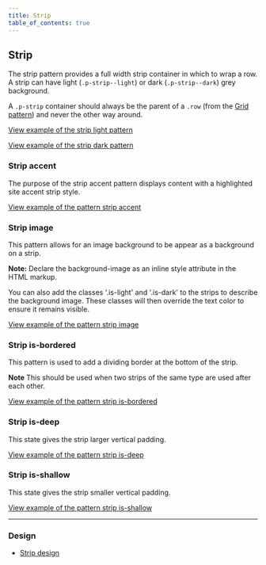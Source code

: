 ```yaml
---
title: Strip
table_of_contents: true
---
```


## Strip

The strip pattern provides a full width strip container in which to wrap a row. A strip can have light (`.p-strip--light`) or dark (`.p-strip--dark`) grey background.

A `.p-strip` container should always be the parent of a `.row` (from the [Grid pattern](/en/patterns/grid/)) and never the other way around.

<a href="https://canonical-web-and-design.github.io/vanilla-framework/examples/patterns/strips/strips-light/"
    class="js-example">
    View example of the strip light pattern
</a>

<a href="https://canonical-web-and-design.github.io/vanilla-framework/examples/patterns/strips/strips-dark/"
    class="js-example">
    View example of the strip dark pattern
</a>


### Strip accent
The purpose of the strip accent pattern displays content with a highlighted
site accent strip style.

<a href="https://canonical-web-and-design.github.io/vanilla-framework/examples/patterns/strips/accent/"
  class="js-example">
  View example of the pattern strip accent
</a>

### Strip image
This pattern allows for an image background to be appear as a background on a strip.

**Note:** Declare the background-image as an inline style attribute in the HTML markup.

You can also add the classes '.is-light' and '.is-dark' to the strips to describe the background image.
These classes will then override the text color to ensure it remains visible.

<a href="https://canonical-web-and-design.github.io/vanilla-framework/examples/patterns/strips/image/"
  class="js-example">
  View example of the pattern strip image
</a>

### Strip is-bordered
This pattern is used to add a dividing border at the bottom of the strip.

**Note** This should be used when two strips of the same type are used after each other.

<a href="https://canonical-web-and-design.github.io/vanilla-framework/examples/patterns/strips/is-bordered/"
  class="js-example">
  View example of the pattern strip is-bordered
</a>

### Strip is-deep
This state gives the strip larger vertical padding.

<a href="https://canonical-web-and-design.github.io/vanilla-framework/examples/patterns/strips/deep/"
  class="js-example">
  View example of the pattern strip is-deep
</a>

### Strip is-shallow
This state gives the strip smaller vertical padding.

<a href="https://canonical-web-and-design.github.io/vanilla-framework/examples/patterns/strips/shallow/"
  class="js-example">
  View example of the pattern strip is-shallow
</a>

<hr />

### Design

* [Strip design](https://github.com/ubuntudesign/vanilla-design/tree/master/Strip)

